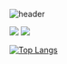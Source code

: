 ![header](https://capsule-render.vercel.app/api?slice=wave&&"B6DCB6"=auto&3=300&section=header&text=Hyunseo-ing&capsule%20render&fontSize=40)

<img src="https://img.shields.io/badge/Unity-FFFFFF?style=flat&logo=Unity&logoColor=black"/> <img src="https://img.shields.io/badge/C++-00599C?style=flat&logo=C++&logoColor=black"/> 

[![Top Langs](https://github-readme-stats.vercel.app/api/top-langs/?username=hyunseo24&layout=compact)](https://github.com/hyunseo24/github-readme-stats)
